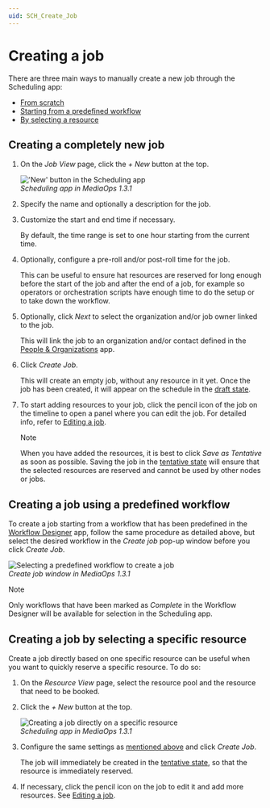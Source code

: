 ```yaml
---
uid: SCH_Create_Job
---
```


# Creating a job

There are three main ways to manually create a new job through the Scheduling app:

- [From scratch](#creating-a-completely-new-job)
- [Starting from a predefined workflow](#creating-a-job-using-a-predefined-workflow)
- [By selecting a resource](#creating-a-job-by-selecting-a-specific-resource)

## Creating a completely new job

1. On the *Job View* page, click the *+ New* button at the top.

   !['New' button in the Scheduling app](~/solutions/images/Scheduling_Create_Job.png)<br>*Scheduling app in MediaOps 1.3.1*

1. Specify the name and optionally a description for the job.

1. Customize the start and end time if necessary.

   By default, the time range is set to one hour starting from the current time.

1. Optionally, configure a pre-roll and/or post-roll time for the job.<!-- RN 43035 -->

   This can be useful to ensure hat resources are reserved for long enough before the start of the job and after the end of a job, for example so operators or orchestration scripts have enough time to do the setup or to take down the workflow.

1. Optionally, click *Next* to select the organization and/or job owner linked to the job.

   This will link the job to an organization and/or contact defined in the [People & Organizations](xref:People_Organizations) app.

1. Click *Create Job*.

   This will create an empty job, without any resource in it yet. Once the job has been created, it will appear on the schedule in the [draft state](xref:MO_S_Job_States).

1. To start adding resources to your job, click the pencil icon of the job on the timeline to open a panel where you can edit the job. For detailed info, refer to [Editing a job](xref:SCH_Edit_Job).

   > [!NOTE]
   > When you have added the resources, it is best to click *Save as Tentative* as soon as possible. Saving the job in the [tentative state](xref:MO_S_Job_States) will ensure that the selected resources are reserved and cannot be used by other nodes or jobs.

## Creating a job using a predefined workflow

To create a job starting from a workflow that has been predefined in the [Workflow Designer](xref:MO_Workflow_Designer) app, follow the same procedure as detailed above, but select the desired workflow in the *Create job* pop-up window before you click *Create Job*.

![Selecting a predefined workflow to create a job](~/solutions/images/Scheduling_Create_Job_from_Workflow.png)<br>*Create job window in MediaOps 1.3.1*

> [!NOTE]
> Only workflows that have been marked as *Complete* in the Workflow Designer will be available for selection in the Scheduling app.

## Creating a job by selecting a specific resource

Create a job directly based on one specific resource can be useful when you want to quickly reserve a specific resource. To do so:

1. On the *Resource View* page, select the resource pool and the resource that need to be booked.

1. Click the *+ New* button at the top.

   ![Creating a job directly on a specific resource](~/solutions/images/Scheduling_Create_Job_on_Resource.png)<br>*Scheduling app in MediaOps 1.3.1*

1. Configure the same settings as [mentioned above](#creating-a-completely-new-job) and click *Create Job*.

   The job will immediately be created in the [tentative state](xref:MO_S_Job_States), so that the resource is immediately reserved.

1. If necessary, click the pencil icon on the job to edit it and add more resources. See [Editing a job](xref:SCH_Edit_Job).
